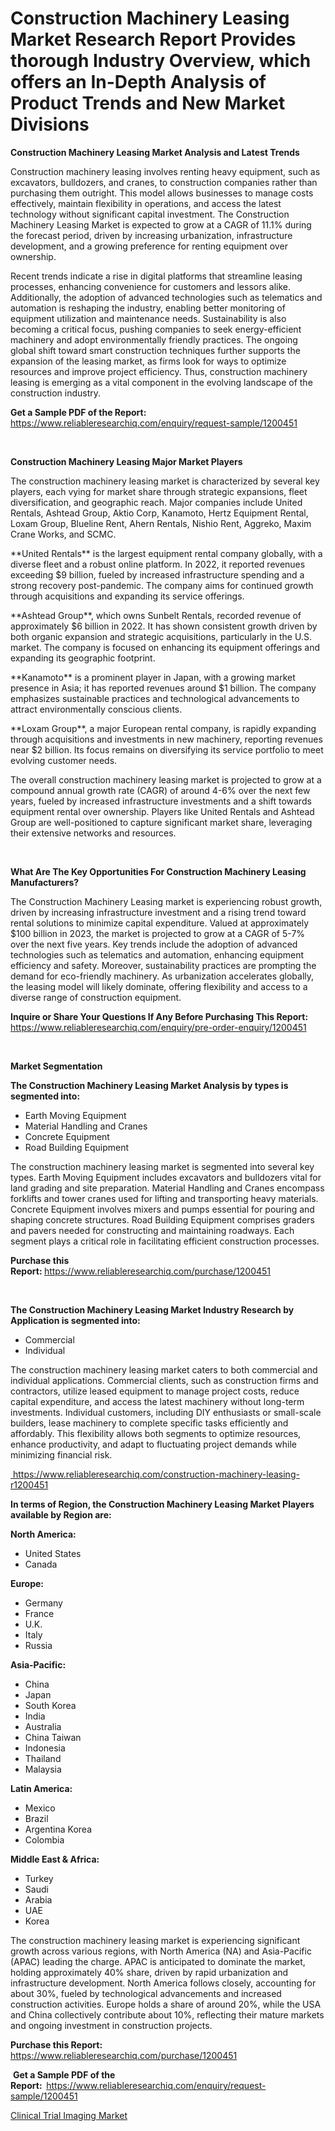 <p><h1>Construction Machinery Leasing Market Research Report Provides thorough Industry Overview, which offers an In-Depth Analysis of Product Trends and New Market Divisions</h1></p><p><strong>Construction Machinery Leasing Market Analysis and Latest Trends</strong></p>
<p><p>Construction machinery leasing involves renting heavy equipment, such as excavators, bulldozers, and cranes, to construction companies rather than purchasing them outright. This model allows businesses to manage costs effectively, maintain flexibility in operations, and access the latest technology without significant capital investment. The Construction Machinery Leasing Market is expected to grow at a CAGR of 11.1% during the forecast period, driven by increasing urbanization, infrastructure development, and a growing preference for renting equipment over ownership.</p><p>Recent trends indicate a rise in digital platforms that streamline leasing processes, enhancing convenience for customers and lessors alike. Additionally, the adoption of advanced technologies such as telematics and automation is reshaping the industry, enabling better monitoring of equipment utilization and maintenance needs. Sustainability is also becoming a critical focus, pushing companies to seek energy-efficient machinery and adopt environmentally friendly practices. The ongoing global shift toward smart construction techniques further supports the expansion of the leasing market, as firms look for ways to optimize resources and improve project efficiency. Thus, construction machinery leasing is emerging as a vital component in the evolving landscape of the construction industry.</p></p>
<p><strong>Get a Sample PDF of the Report:&nbsp;</strong> <a href="https://www.reliableresearchiq.com/enquiry/request-sample/1200451?utm_campaign=3027&utm_medium=2&utm_source=Github&utm_content=ia&utm_term=10032025&utm_id=construction-machinery-leasing">https://www.reliableresearchiq.com/enquiry/request-sample/1200451</a></p>
<p>&nbsp;</p>
<p><strong>Construction Machinery Leasing Major Market Players</strong></p>
<p><p>The construction machinery leasing market is characterized by several key players, each vying for market share through strategic expansions, fleet diversification, and geographic reach. Major companies include United Rentals, Ashtead Group, Aktio Corp, Kanamoto, Hertz Equipment Rental, Loxam Group, Blueline Rent, Ahern Rentals, Nishio Rent, Aggreko, Maxim Crane Works, and SCMC.</p><p>**United Rentals** is the largest equipment rental company globally, with a diverse fleet and a robust online platform. In 2022, it reported revenues exceeding $9 billion, fueled by increased infrastructure spending and a strong recovery post-pandemic. The company aims for continued growth through acquisitions and expanding its service offerings.</p><p>**Ashtead Group**, which owns Sunbelt Rentals, recorded revenue of approximately $6 billion in 2022. It has shown consistent growth driven by both organic expansion and strategic acquisitions, particularly in the U.S. market. The company is focused on enhancing its equipment offerings and expanding its geographic footprint.</p><p>**Kanamoto** is a prominent player in Japan, with a growing market presence in Asia; it has reported revenues around $1 billion. The company emphasizes sustainable practices and technological advancements to attract environmentally conscious clients.</p><p>**Loxam Group**, a major European rental company, is rapidly expanding through acquisitions and investments in new machinery, reporting revenues near $2 billion. Its focus remains on diversifying its service portfolio to meet evolving customer needs.</p><p>The overall construction machinery leasing market is projected to grow at a compound annual growth rate (CAGR) of around 4-6% over the next few years, fueled by increased infrastructure investments and a shift towards equipment rental over ownership. Players like United Rentals and Ashtead Group are well-positioned to capture significant market share, leveraging their extensive networks and resources.</p></p>
<p>&nbsp;</p>
<p><strong>What Are The Key Opportunities For Construction Machinery Leasing Manufacturers?</strong></p>
<p><p>The Construction Machinery Leasing market is experiencing robust growth, driven by increasing infrastructure investment and a rising trend toward rental solutions to minimize capital expenditure. Valued at approximately $100 billion in 2023, the market is projected to grow at a CAGR of 5-7% over the next five years. Key trends include the adoption of advanced technologies such as telematics and automation, enhancing equipment efficiency and safety. Moreover, sustainability practices are prompting the demand for eco-friendly machinery. As urbanization accelerates globally, the leasing model will likely dominate, offering flexibility and access to a diverse range of construction equipment.</p></p>
<p><strong>Inquire or Share Your Questions If Any Before Purchasing This Report:</strong> <a href="https://www.reliableresearchiq.com/enquiry/pre-order-enquiry/1200451?utm_campaign=3027&utm_medium=2&utm_source=Github&utm_content=ia&utm_term=10032025&utm_id=construction-machinery-leasing">https://www.reliableresearchiq.com/enquiry/pre-order-enquiry/1200451</a></p>
<p>&nbsp;</p>
<p><strong>Market Segmentation</strong></p>
<p><strong>The Construction Machinery Leasing Market Analysis by types is segmented into:</strong></p>
<p><ul><li>Earth Moving Equipment</li><li>Material Handling and Cranes</li><li>Concrete Equipment</li><li>Road Building Equipment</li></ul></p>
<p><p>The construction machinery leasing market is segmented into several key types. Earth Moving Equipment includes excavators and bulldozers vital for land grading and site preparation. Material Handling and Cranes encompass forklifts and tower cranes used for lifting and transporting heavy materials. Concrete Equipment involves mixers and pumps essential for pouring and shaping concrete structures. Road Building Equipment comprises graders and pavers needed for constructing and maintaining roadways. Each segment plays a critical role in facilitating efficient construction processes.</p></p>
<p><strong>Purchase this Report:&nbsp;</strong><a href="https://www.reliableresearchiq.com/purchase/1200451?utm_campaign=3027&utm_medium=2&utm_source=Github&utm_content=ia&utm_term=10032025&utm_id=construction-machinery-leasing">https://www.reliableresearchiq.com/purchase/1200451</a></p>
<p>&nbsp;</p>
<p><strong>The Construction Machinery Leasing Market Industry Research by Application is segmented into:</strong></p>
<p><ul><li>Commercial</li><li>Individual</li></ul></p>
<p><p>The construction machinery leasing market caters to both commercial and individual applications. Commercial clients, such as construction firms and contractors, utilize leased equipment to manage project costs, reduce capital expenditure, and access the latest machinery without long-term investments. Individual customers, including DIY enthusiasts or small-scale builders, lease machinery to complete specific tasks efficiently and affordably. This flexibility allows both segments to optimize resources, enhance productivity, and adapt to fluctuating project demands while minimizing financial risk.</p></p>
<p><a href="https://www.reliableresearchiq.com/construction-machinery-leasing-r1200451?utm_campaign=3027&utm_medium=2&utm_source=Github&utm_content=ia&utm_term=10032025&utm_id=construction-machinery-leasing">&nbsp;https://www.reliableresearchiq.com/construction-machinery-leasing-r1200451</a></p>
<p><strong>In terms of Region, the Construction Machinery Leasing Market Players available by Region are:</strong></p>
<p>
    <p> <strong> North America: </strong>
        <ul>
            <li>United States</li>
            <li>Canada</li>
        </ul>
        </p> 
    <p> <strong> Europe: </strong>
        <ul>
            <li>Germany</li>
            <li>France</li>
            <li>U.K.</li>
            <li>Italy</li>
            <li>Russia</li>
        </ul>
        </p> 
    <p> <strong> Asia-Pacific: </strong>
        <ul>
            <li>China</li>
            <li>Japan</li>
            <li>South Korea</li>
            <li>India</li>
            <li>Australia</li>
            <li>China Taiwan</li>
            <li>Indonesia</li>
            <li>Thailand</li>
            <li>Malaysia</li>
        </ul>
        </p> 
    <p> <strong> Latin America: </strong>
        <ul>
            <li>Mexico</li>
            <li>Brazil</li>
            <li>Argentina Korea</li>
            <li>Colombia</li>
        </ul>
        </p> 
    <p> <strong> Middle East & Africa: </strong>
        <ul>
            <li>Turkey</li>
            <li>Saudi</li>
            <li>Arabia</li>
            <li>UAE</li>
            <li>Korea</li>
        </ul>
    </p>
    </p>
<p><p>The construction machinery leasing market is experiencing significant growth across various regions, with North America (NA) and Asia-Pacific (APAC) leading the charge. APAC is anticipated to dominate the market, holding approximately 40% share, driven by rapid urbanization and infrastructure development. North America follows closely, accounting for about 30%, fueled by technological advancements and increased construction activities. Europe holds a share of around 20%, while the USA and China collectively contribute about 10%, reflecting their mature markets and ongoing investment in construction projects.</p></p>
<p><strong>Purchase this Report: </strong><a href="https://www.reliableresearchiq.com/purchase/1200451?utm_campaign=3027&utm_medium=2&utm_source=Github&utm_content=ia&utm_term=10032025&utm_id=construction-machinery-leasing">https://www.reliableresearchiq.com/purchase/1200451</a></p>
<p>&nbsp;<strong>Get a Sample PDF of the Report:&nbsp;&nbsp;</strong><a href="https://www.reliableresearchiq.com/enquiry/request-sample/1200451?utm_campaign=3027&utm_medium=2&utm_source=Github&utm_content=ia&utm_term=10032025&utm_id=construction-machinery-leasing">https://www.reliableresearchiq.com/enquiry/request-sample/1200451</a></p>
<p><strong></strong></p>
<p><p><a href="https://github.com/djibenesha/Market-Research-Report-List-1/blob/main/clinical-trial-imaging-market.md?utm_campaign=3027&utm_medium=2&utm_source=Github&utm_content=ia&utm_term=10032025&utm_id=construction-machinery-leasing">Clinical Trial Imaging Market</a></p></p>